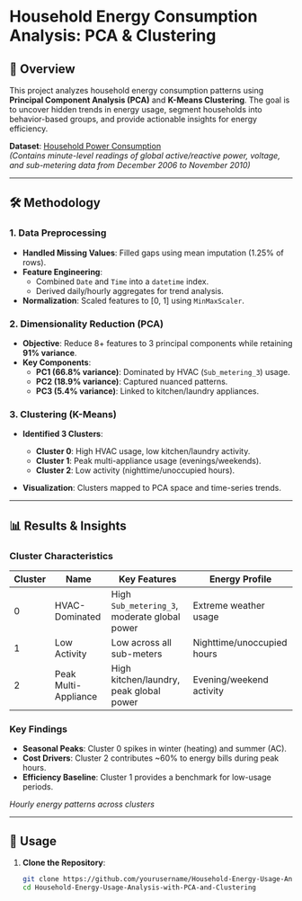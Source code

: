 # Household Energy Consumption Analysis: PCA & Clustering

## 📌 Overview
This project analyzes household energy consumption patterns using **Principal Component Analysis (PCA)** and **K-Means Clustering**. The goal is to uncover hidden trends in energy usage, segment households into behavior-based groups, and provide actionable insights for energy efficiency.

**Dataset**: [Household Power Consumption](https://www.kaggle.com/datasets/uciml/electric-power-consumption-data-set/data)  
*(Contains minute-level readings of global active/reactive power, voltage, and sub-metering data from December 2006 to November 2010)*

---

## 🛠️ Methodology

### 1. Data Preprocessing
- **Handled Missing Values**: Filled gaps using mean imputation (1.25% of rows).
- **Feature Engineering**:
  - Combined `Date` and `Time` into a `datetime` index.
  - Derived daily/hourly aggregates for trend analysis.
- **Normalization**: Scaled features to [0, 1] using `MinMaxScaler`.

### 2. Dimensionality Reduction (PCA)
- **Objective**: Reduce 8+ features to 3 principal components while retaining **91% variance**.
- **Key Components**:
  - **PC1 (66.8% variance)**: Dominated by HVAC (`Sub_metering_3`) usage.
  - **PC2 (18.9% variance)**: Captured nuanced patterns.
  - **PC3 (5.4% variance)**: Linked to kitchen/laundry appliances.

### 3. Clustering (K-Means)
- **Identified 3 Clusters**:
  - **Cluster 0**: High HVAC usage, low kitchen/laundry activity.
  - **Cluster 1**: Peak multi-appliance usage (evenings/weekends).
  - **Cluster 2**: Low activity (nighttime/unoccupied hours).

- **Visualization**: Clusters mapped to PCA space and time-series trends.

---

## 📊 Results & Insights

### Cluster Characteristics
| Cluster | Name                   | Key Features                                  | Energy Profile              |
|---------|------------------------|----------------------------------------------|-----------------------------|
| 0       | HVAC-Dominated         | High `Sub_metering_3`, moderate global power | Extreme weather usage       |
| 1       | Low Activity           | Low across all sub-meters                    | Nighttime/unoccupied hours  |
| 2       | Peak Multi-Appliance   | High kitchen/laundry, peak global power      | Evening/weekend activity    |


### Key Findings
- **Seasonal Peaks**: Cluster 0 spikes in winter (heating) and summer (AC).
- **Cost Drivers**: Cluster 2 contributes ~60% to energy bills during peak hours.
- **Efficiency Baseline**: Cluster 1 provides a benchmark for low-usage periods.

*Hourly energy patterns across clusters*

---

## 🚀 Usage
1. **Clone the Repository**:
   ```bash
   git clone https://github.com/yourusername/Household-Energy-Usage-Analysis-with-PCA-and-Clustering.git
   cd Household-Energy-Usage-Analysis-with-PCA-and-Clustering
